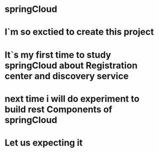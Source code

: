 # springCloud

# I`m so exctied to create this project 

# It`s my first time to study springCloud about Registration center and discovery service 

# next time i will do experiment to build rest Components of springCloud 

# Let us expecting it 
